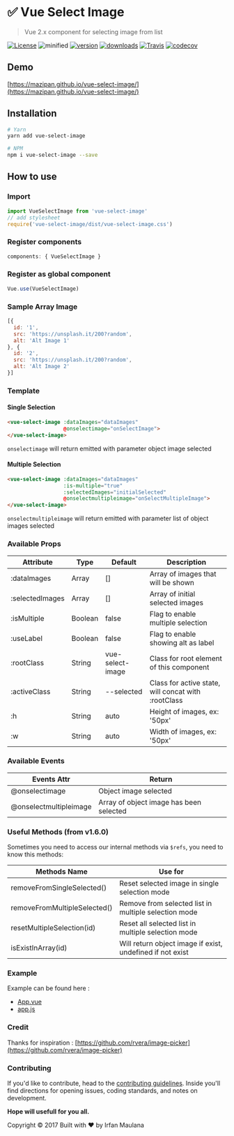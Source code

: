 # :white_check_mark: Vue Select Image

> Vue 2.x component for selecting image from list

[![License](https://img.shields.io/github/license/mazipan/vue-select-image.svg?maxAge=3600)](https://github.com/mazipan/vue-select-image) ![minified](https://badgen.net/bundlephobia/minzip/vue-select-image) [![version](https://img.shields.io/npm/v/vue-select-image.svg)](https://www.npmjs.com/package/vue-select-image)
[![downloads](https://img.shields.io/npm/dt/vue-select-image.svg)](https://www.npmjs.com/package/vue-select-image) [![Travis](https://img.shields.io/travis/mazipan/vue-select-image.svg)](https://travis-ci.org/mazipan/vue-select-image)
[![codecov](https://codecov.io/gh/mazipan/vue-select-image/branch/master/graph/badge.svg)](https://codecov.io/gh/mazipan/vue-select-image)

## Demo

[https://mazipan.github.io/vue-select-image/](https://mazipan.github.io/vue-select-image/)

## Installation

```bash
# Yarn
yarn add vue-select-image

# NPM
npm i vue-select-image --save
```

## How to use

### Import

```javascript
import VueSelectImage from 'vue-select-image'
// add stylesheet
require('vue-select-image/dist/vue-select-image.css')
```

### Register components

```javascript
components: { VueSelectImage }
```


### Register as global component

```javascript
Vue.use(VueSelectImage)
```

### Sample Array Image

```javascript
[{
  id: '1',
  src: 'https://unsplash.it/200?random',
  alt: 'Alt Image 1'
}, {
  id: '2',
  src: 'https://unsplash.it/200?random',
  alt: 'Alt Image 2'
}]
```

### Template

#### Single Selection

```html
<vue-select-image :dataImages="dataImages"
                  @onselectimage="onSelectImage">
</vue-select-image>
```

`onselectimage` will return emitted with parameter object image selected

#### Multiple Selection

```html
<vue-select-image :dataImages="dataImages"
                  :is-multiple="true"
                  :selectedImages="initialSelected"
                  @onselectmultipleimage="onSelectMultipleImage">
</vue-select-image>
```

`onselectmultipleimage` will return emitted with parameter list of object images selected

### Available Props

| Attribute       | Type             | Default          | Description                          	|
|-----------------|------------------|------------------|--------------------------------------	|
| :dataImages     | Array            | []               | Array of images that will be shown    |
| :selectedImages | Array            | []               | Array of initial selected images      |
| :isMultiple     | Boolean          | false            | Flag to enable multiple selection     |
| :useLabel       | Boolean          | false            | Flag to enable showing alt as label   |
| :rootClass      | String           | vue-select-image | Class for root element of this component |
| :activeClass    | String           | --selected       | Class for active state, will concat with :rootClass |
| :h              | String           | auto             | Height of images, ex: '50px'     |
| :w              | String           | auto             | Width of images, ex: '50px'      |

### Available Events

| Events Attr            | Return                                            |
|------------------------|---------------------------------------------------|
| @onselectimage         | Object image selected                             |
| @onselectmultipleimage | Array of object image has been selected           |

### Useful Methods (from v1.6.0)

Sometimes you need to access our internal methods via `$refs`, you need to know this methods:

| Methods Name                     | Use for                                              |
|----------------------------------|---------------------------------------------------   |
| removeFromSingleSelected()       | Reset selected image in single selection mode        |
| removeFromMultipleSelected()     | Remove from selected list in multiple selection mode |
| resetMultipleSelection(id)       | Reset all selected list in multiple selection mode   |
| isExistInArray(id)               | Will return object image if exist, undefined if not exist   |

### Example

Example can be found here :

- [App.vue](https://github.com/mazipan/vue-select-image/blob/master/src/App.vue)
- [app.js](https://github.com/mazipan/vue-select-image/blob/master/src/app.js)

### Credit

Thanks for inspiration : [https://github.com/rvera/image-picker](https://github.com/rvera/image-picker)

### Contributing

If you'd like to contribute, head to the [contributing guidelines](/CONTRIBUTING.md). Inside you'll find directions for opening issues, coding standards, and notes on development.

**Hope will usefull for you all.**

Copyright © 2017 Built with ❤️ by Irfan Maulana
